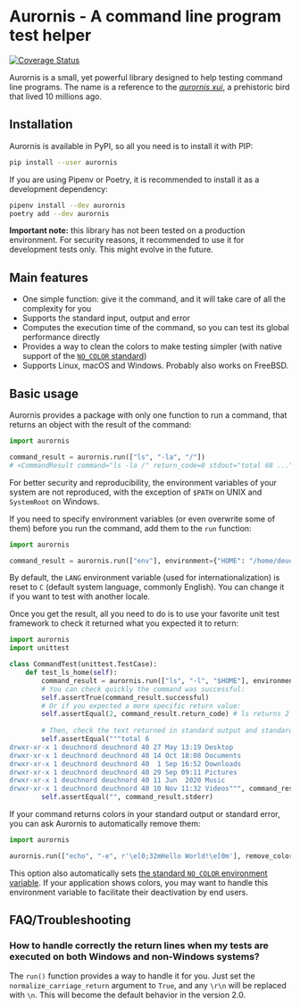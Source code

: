 # Aurornis - A command line program test helper

[![Coverage Status](https://coveralls.io/repos/github/Deuchnord/Aurornis/badge.svg?branch=main)](https://coveralls.io/github/Deuchnord/Aurornis?branch=main)

Aurornis is a small, yet powerful library designed to help testing command line programs.
The name is a reference to the [_aurornis xui_](https://en.wikipedia.org/wiki/Aurornis), a prehistoric bird that lived 10 millions ago.

## Installation

Aurornis is available in PyPI, so all you need is to install it with PIP:

```bash
pip install --user aurornis
```

If you are using Pipenv or Poetry, it is recommended to install it as a development dependency:

```bash
pipenv install --dev aurornis
poetry add --dev aurornis
```

**Important note:** this library has not been tested on a production environment. For security reasons, it recommended to use it for development tests only.
This might evolve in the future.

## Main features

- One simple function: give it the command, and it will take care of all the complexity for you
- Supports the standard input, output and error
- Computes the execution time of the command, so you can test its global performance directly
- Provides a way to clean the colors to make testing simpler (with native support of the [`NO_COLOR` standard](https://no-color.org/))
- Supports Linux, macOS and Windows. Probably also works on FreeBSD.

## Basic usage

Aurornis provides a package with only one function to run a command, that returns an object with the result of the command:

```python
import aurornis

command_result = aurornis.run(["ls", "-la", "/"])
# <CommandResult command="ls -la /" return_code=0 stdout="total 68 ..." stderr="">
```

For better security and reproducibility, the environment variables of your system are not reproduced, with the exception of `$PATH` on UNIX and `SystemRoot` on Windows.

If you need to specify environment variables (or even overwrite some of them) before you run the command, add them to the `run` function:

```python
import aurornis

command_result = aurornis.run(["env"], environment={"HOME": "/home/deuchnord"})
```

By default, the `LANG` environment variable (used for internationalization) is reset to `C` (default system language, commonly English). You can change it if you want to test with another locale.

Once you get the result, all you need to do is to use your favorite unit test framework to check it returned what you expected it to return:

```python
import aurornis
import unittest

class CommandTest(unittest.TestCase):
    def test_ls_home(self):
        command_result = aurornis.run(["ls", "-l", "$HOME"], environment={"HOME": "/home/deuchnord"})
        # You can check quickly the command was successful:
        self.assertTrue(command_result.successful)
        # Or if you expected a more specific return value:
        self.assertEqual(2, command_result.return_code) # ls returns 2 if the file does not exist
        
        # Then, check the text returned in standard output and standard error:
        self.assertEqual("""total 6
drwxr-xr-x 1 deuchnord deuchnord 40 27 May 13:19 Desktop
drwxr-xr-x 1 deuchnord deuchnord 40 14 Oct 18:08 Documents
drwxr-xr-x 1 deuchnord deuchnord 40  1 Sep 16:52 Downloads
drwxr-xr-x 1 deuchnord deuchnord 40 29 Sep 09:11 Pictures
drwxr-xr-x 1 deuchnord deuchnord 40 11 Jun  2020 Music
drwxr-xr-x 1 deuchnord deuchnord 40 10 Nov 11:32 Videos""", command_result.stdout)
        self.assertEqual("", command_result.stderr)
```

If your command returns colors in your standard output or standard error, you can ask Aurornis to automatically remove them:

```python
import aurornis

aurornis.run(["echo", "-e", r'\e[0;32mHello World!\e[0m'], remove_colors=True)
```

This option also automatically sets [the standard `NO_COLOR` environment variable](https://no-color.org). If your application shows colors, you may want to handle this environment variable to facilitate their deactivation by end users.

## FAQ/Troubleshooting

### How to handle correctly the return lines when my tests are executed on both Windows and non-Windows systems? 

The `run()` function provides a way to handle it for you.
Just set the `normalize_carriage_return` argument to `True`, and any `\r\n` will be replaced with `\n`.
This will become the default behavior in the version 2.0.
